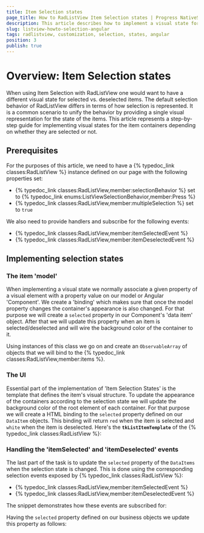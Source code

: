 ```yaml
---
title: Item Selection states
page_title: How to RadListView Item Selection states | Progress NativeScript UI Documentation
description: This article describes how to implement a visual state for selected or deselected items in RadListView.
slug: listview-howto-selection-angular
tags: radlistview, customization, selection, states, angular
position: 3
publish: true
---
```

# Overview: Item Selection states
When using Item Selection with RadListView one would want to have a different visual state for selected vs. deselected items. The default selection behavior of RadListView differs in terms of how selection is represented. It is a common scenario to unify the behavior by providing a single visual representation for the state of the items. This article represents a step-by-step guide for implementing visual states for the item containers depending on whether they are selected or not.

## Prerequisites
For the purposes of this article, we need to have a {% typedoc_link classes:RadListView %} instance defined on our page with the following properties set:
- {% typedoc_link classes:RadListView,member:selectionBehavior %} set to {% typedoc_link enums:ListViewSelectionBehavior,member:Press %}
- {% typedoc_link classes:RadListView,member:multipleSelection %} set to `true`

We also need to provide handlers and subscribe for the following events:
- {% typedoc_link classes:RadListView,member:itemSelectedEvent %}
- {% typedoc_link classes:RadListView,member:itemDeselectedEvent %}

## Implementing selection states
### The item 'model'
When implementing a visual state we normally associate a given property of a visual element with a property value on our model or Angular 'Component'. We create a 'binding' which makes sure that once the model property changes the container's appearance is also changed. For that purpose we will create a `selected` property in our Component's 'data item' object. After that we will update this property when an item is selected/deselected and will wire the background color of the container to it.

Using instances of this class we go on and create an `ObservableArray` of objects that we will bind to the {% typedoc_link classes:RadListView,member:items %}.

<snippet id='listview-angular-data-item'/>
<snippet id='angular-listview-selection-states-component'/>

### The UI
Essential part of the implementation of 'Item Selection States' is the template that defines the item's visual structure. To update the appearance of the containers according to the selection state we will update the background color of the root element of each container. For that purpose we will create a HTML binding to the `selected` property defined on our `DataItem` objects. This binding will return `red` when the item is selected and `white` when the item is deselected. Here's the **`tkListItemTemplate`** of the {% typedoc_link classes:RadListView %}:

<snippet id='angular-listview-howto-item-selection-template-html'/>

### Handling the 'itemSelected' and 'itemDeselected' events
The last part of the task is to update the `selected` property of the `DataItems` when the selection state is changed. This is done using the corresponding selection events exposed by {% typedoc_link classes:RadListView %}:

- {% typedoc_link classes:RadListView,member:itemSelectedEvent %}
- {% typedoc_link classes:RadListView,member:itemDeselectedEvent %}

The snippet demonstrates how these events are subscribed for:

<snippet id='angular-listview-howto-item-selection-events-html'/>

Having the `selected` property defined on our business objects we update this property as follows:

<snippet id='angular-listview-howto-item-selection-events'/>
